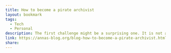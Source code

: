 ```yaml
---
title: How to become a pirate archivist
layout: bookmark
tags:
  - Tech
  - Personal
description: The first challenge might be a surprising one. It is not a technical problem, or a legal problem. It is a psychological problem.
link: https://annas-blog.org/blog-how-to-become-a-pirate-archivist.html
share:
---
```


